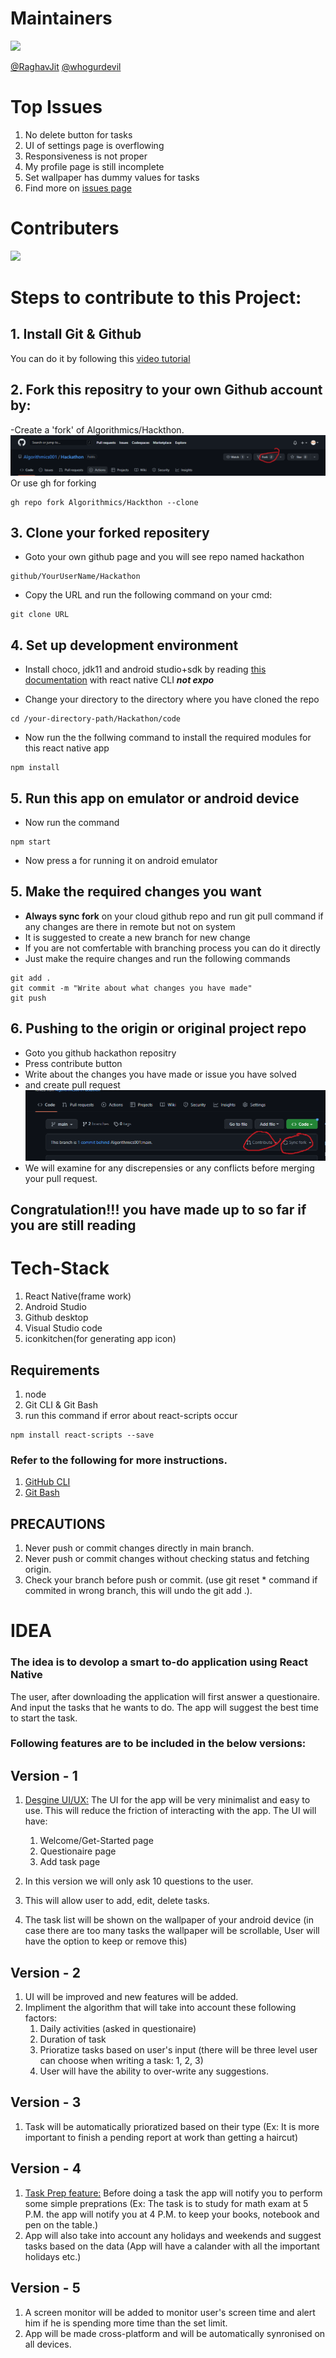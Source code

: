 # Maintainers
<a href="https://github.com/Algorithmics001/Hackathon/graphs/contributors">
  <img src="https://contrib.rocks/image?repo=Algorithmics001/Hackathon&max=2" />
</a>


[@RaghavJit](https://github.com/RaghavJit) [@whogurdevil](https://github.com/whogurdevil)

# Top Issues
1. No delete button for tasks
1. UI of settings page is overflowing
1. Responsiveness is not proper
1. My profile page is still incomplete
1. Set wallpaper has dummy values for tasks
1. Find more on [issues page](https://github.com/Algorithmics001/Hackathon/issues)

# Contributers
<a href="https://github.com/Algorithmics001/Hackathon/graphs/contributors">
  <img src="https://contrib.rocks/image?repo=Algorithmics001/Hackathon" />
</a>

# Steps to contribute to this Project:
## 1. Install Git & Github
You can do it by following this [video tutorial](https://www.youtube.com/watch?v=MFtsLRphqDM)

## 2. Fork this repositry to your own Github account by:
-Create a 'fork' of Algorithmics/Hackthon.
![alt text](./ImagesForREADME/fork.png?raw=true)
Or use gh for forking
```
gh repo fork Algorithmics/Hackthon --clone
```

## 3. Clone your forked repositery
- Goto your own github page and you will see repo named hackathon
```
github/YourUserName/Hackathon
```
- Copy the URL and run the following command on your cmd:
```
git clone URL
```

## 4. Set up development environment
- Install choco, jdk11 and android studio+sdk by reading [this documentation](https://reactnative.dev/docs/environment-setup) with react native CLI ***not expo***

- Change your directory to the directory where you have cloned the repo
```
cd /your-directory-path/Hackathon/code
```

- Now run the the follwing command to install the required modules for this react native app
```
npm install
```

## 5. Run this app on emulator or android device
- Now run the command
```
npm start
```
- Now press a for running it on android emulator

## 5. Make the required changes you want
- **Always sync fork** on your cloud github repo and run git pull command if any changes are there in remote but not on system
- It is suggested to create a new branch for new change 
- If you are not comfertable with branching process you can do it directly
- Just make the require changes and run the following commands
```
git add .
git commit -m "Write about what changes you have made"
git push
```

## 6. Pushing to the origin or original project repo
- Goto you github hackathon repositry
- Press contribute button
- Write about the changes you have made or issue you have solved
- and create pull request
![alt text](./ImagesForREADME/sync%26pull.png?raw=true)
- We will examine for any discrepensies or any conflicts before merging your pull request.

## Congratulation!!! you have made up to so far if you are still reading


# Tech-Stack 
1. React Native(frame work)
1. Android Studio
1. Github desktop
1. Visual Studio code
1. iconkitchen(for generating app icon)

## Requirements
1. node
1. Git CLI & Git Bash
1. run this command if error about react-scripts occur 
  ```
  npm install react-scripts --save
  ```




### Refer to the following for more instructions.
1. [GitHub CLI](https://cli.github.com/manual/gh_repo_sync)
1. [Git Bash](https://git-scm.com/docs)

## PRECAUTIONS
1. Never push or commit changes directly in main branch.
1. Never push or commit changes without checking status and fetching origin.
1. Check your branch before push or commit. (use git reset * command if commited in wrong branch, this will undo the git add .).

# IDEA

### The idea is to devolop a smart to-do application using React Native
The user, after downloading the application will first answer a questionaire. And input the tasks that he wants to do. The app will suggest the best time to start the task. 

### Following features are to be included in the below versions:



## Version - 1
1. <u>Desgine UI/UX:</u> The UI for the app will be very minimalist and easy to use. This will reduce the friction of interacting with the app. The UI will have:
    1. Welcome/Get-Started page
    2. Questionaire page
    3. Add task page

1. In this version we will only ask 10 questions to the user.
1. This will allow user to add, edit, delete tasks.
1. The task list will be shown on the wallpaper of your android device (in case there are too many tasks the wallpaper will be scrollable, User will have the option to keep or remove this)

## Version - 2
1. UI will be improved and new features will be added.
1. Impliment the algorithm that will take into account these following factors:
    1. Daily activities (asked in questionaire) 
    2. Duration of task 
    3. Prioratize tasks based on user's input (there will be three level user can choose when writing a task: 1, 2, 3)
    4. User will have the ability to over-write any suggestions.

## Version - 3
1. Task will be automatically prioratized based on their type (Ex: It is more important to finish a pending report at work than getting a haircut)

## Version - 4
1. <u>Task Prep feature:</u> Before doing a task the app will notify you to perform some simple preprations (Ex: The task is to study for math exam at 5 P.M. the app will notify you at 4 P.M. to keep your books, notebook and pen on the table.)
1. App will also take into account any holidays and weekends and suggest tasks based on the data (App will have a calander with all the important holidays etc.)

## Version - 5
1. A screen monitor will be added to monitor user's screen time and alert him if he is spending more time than the set limit.
1. App will be made cross-platform and will be automatically synronised on all devices.

